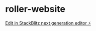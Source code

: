 # roller-website

[Edit in StackBlitz next generation editor ⚡️](https://stackblitz.com/~/github.com/nataliia-d/roller-website)